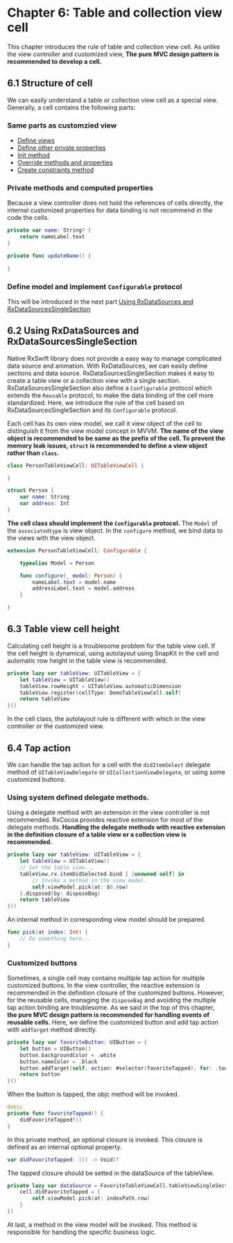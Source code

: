 # Chapter 6: Table and collection view cell

This chapter introduces the rule of table and collection view cell.
As unlike the view controller and customized view, **The pure MVC design pattern is recommended to develop a cell.**

## 6.1 Structure of cell

We can easily understand a table or collection view cell as a special view.
Generally, a cell contains the following parts:

### Same parts as customzied view

- [Define views](https://github.com/xflagstudio/RxController/blob/master/document/chapter5-view.md#define-views)
- [Define other private properties](https://github.com/xflagstudio/RxController/blob/master/document/chapter5-view.md#define-other-private-properties)
- [Init method](https://github.com/xflagstudio/RxController/blob/master/document/chapter5-view.md#init-method)
- [Override methods and properties](https://github.com/xflagstudio/RxController/blob/master/document/chapter5-view.md#override-methods-and-properties)
- [Create constraints method](https://github.com/xflagstudio/RxController/blob/master/document/chapter5-view.md#create-constraints-method)

### Private methods and computed properties

Because a view controller does not hold the references of cells directly, the internal customized properties for data binding is not recommend in the code the cells.

```swift
private var name: String? {
    return nameLabel.text
}

private func updateName() {
    
}

```

### Define model and implement `Configurable` protocol

This will be introduced in the next part [Using RxDataSources and RxDataSourcesSingleSection](https://github.com/xflagstudio/RxController/blob/master/document/chapter6-cell.md#62-using-rxdatasources-and-rxdatasourcessinglesection)

## 6.2 Using RxDataSources and RxDataSourcesSingleSection

Native RxSwift library does not provide a easy way to manage complicated data source and animation.
With RxDataSources, we can easily define sections and data source.
RxDataSourcesSingleSection makes it easy to create a table view or a collection view with a single section.
RxDataSourcesSingleSection also define a `Configurable` protocol which extends the `Reusable` protocol, to make the data binding of the cell more standardized.
Here, we introduce the rule of the cell based on RxDataSourcesSingleSection and its `Configurable` protocol.

Each cell has its own view model, we call it view object of the cell to distinguish it from the view model concept in MVVM.
**The name of the view object is recommended to be same as the prefix of the cell. To prevent the memory leak issues, `struct` is recommended to define a view object rather than `class`.**

```swift
class PersonTableViewCell: UITableViewCell {

}

struct Person {
    var name: String
    var address: Int
}
```

**The cell class should implement the `Configurable` protocol.**
The `Model` of the `associatedtype` is view object.
In the `configure` method, we bind data to the views with the view object.

```swift
extension PersonTableViewCell: Configurable {

    typealias Model = Person

    func configure(_ model: Person) {
        nameLabel.text = model.name
        addressLabel.text = model.address
    }

}
```

## 6.3 Table view cell height

Calculating cell height is a troublesome problem for the table view cell.
If the cell height is dynamical, using autolayout using SnapKit in the cell and automatic row height in the table view is recommended.

```swift
private lazy var tableView: UITableView = {
    let tableView = UITableView()
    tableView.rowHeight = UITableView.automaticDimension
    tableView.register(cellType: DemoTableViewCell.self)
    return tableView
}()
```

In the cell class, the autolayout rule is different with which in the view controller or the customized view.

## 6.4 Tap action

We can handle the tap action for a cell with the `didItemSelect` delegate method of `UITableViewDelegate` or `UICollectionViewDelegate`,
or using some customized buttons.

### Using system defined delegate methods.

Using a delegate method with an extension in the view controller is not recommended.
RxCocoa provides reactive extension for most of the delegate methods.
**Handling the delegate methods with reactive extension in the definition closure of a table view or a collection view is recommended.**

```swift
private lazy var tableView: UITableView = {
    let tableView = UITableView()
    // Set the table view...
    tableView.rx.itemDidSelected.bind { [unowned self] in 
        // Invoke a method in the view model.
        self.viewModel.pick(at: $0.row)
    }.disposed(by: disposeBag)
    return tableView
}()
```

An internal method in corresponding view model should be prepared.

```swift
func pick(at index: Int) {
    // Do something here...
}
```

### Customized buttons

Sometimes, a single cell may contains multiple tap action for multiple customized buttons.
In the view controller, the reactive extension is recommended in the definition closure of the customized buttons.
However, for the reusable cells, managing the `disposeBag` and avoiding the multiple tap action binding are troublesome.
As we said in the top of this chapter, **the pure MVC design pattern is recommended for handling events of reusable cells.**
Here, we define the customized button and add tap action with `addTarget` method directly.

```swift
private lazy var favoriteButton: UIButton = {
    let button = UIButton()
    button.backgroundColor = .white
    button.nameColor = .black
    button.addTarget(self, action: #selector(favoriteTapped), for: .touchUpInside)
    return button
}()
```

When the button is tapped, the objc method will be invoked.

```swift
@objc
private func favoriteTapped() {
    didFavoriteTapped?()
} 
```
In this private method, an optional closure is invoked.
This clousre is defined as an internal optional property.

```swift
var didFavoriteTapped: (() -> Void)?
```

The tapped closure should be setted in the dataSource of the tableView.

```swift
private lazy var dataSource = FavoriteTableViewCell.tableViewSingleSectionDataSource(configureCell: { [unowned self] cell, indexPath, _ in
    cell.didFavoriteTapped = { 
        self.viewModel.pick(at: indexPath.row)
    }
})
```

At last, a method in the view model will be invoked.
This method is responsible for handling the specific business logic.
